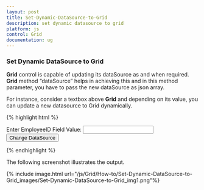 ```yaml
---
layout: post
title: Set-Dynamic-DataSource-to-Grid
description: set dynamic datasource to grid
platform: js
control: Grid
documentation: ug
---
```


### Set Dynamic DataSource to Grid

**Grid** control is capable of updating its dataSource as and when required. **Grid** method “dataSource” helps in achieving this and in this method parameter, you have to pass the new dataSource as json array.

For instance, consider a textbox above **Grid** and depending on its value, you can update a new datasource to Grid dynamically.

{% highlight html %}


Enter EmployeeID Field Value:
<input type="text" id="colValue" />
<input type="button" id="customButton" value="Change DataSource">

<div id="Grid"></div>

<script type="text/javascript">
    $(function () {

           // the datasource "window.gridData" is referred from jsondata.min.js
           $("#Grid").ejGrid({
               dataSource: window.gridData,
               allowPaging: true,
               allowSorting: true,
               columns: [
                       { field: "OrderID", headerText: "Order ID", width: 75 , textAlign: ej.TextAlign.Right },
                       { field: "CustomerID", headerText: "Customer ID", width: 80 },
                       { field: "EmployeeID", headerText: "Employee ID", width: 75, textAlign: ej.TextAlign.Right },
                       { field: "Freight", width: 75, format: "{0:C}", textAlign: ej.TextAlign.Right },
                       { field: "OrderDate", headerText: "Order Date", width: 80, format: "{0:MM/dd/yyyy}", textAlign: ej.TextAlign.Right },
                       { field: "ShipCity", headerText: "Ship City", width: 110 }
               ]
           });

          $("#customButton").ejButton({
            size: "Normal", click: function (args) {//updating dataSource in an external button click event
                var obj = $("#Grid").ejGrid("instance");
                var value = $("#colValue").val();
                //Add custom paramter to the server
                var query = new ej.Query().where("EmployeeID",ej.FilterOperators.equal, value);

                //Creating ejDataManager with UrlAdaptor

                var dm = ej.DataManager(window.gridData);

                var data = dm.executeLocal(query);
                    //Assign the result to the grid dataSource using "dataSource" method.
                    obj.dataSource(data)

            }
        })

       });

</script>


{% endhighlight %}



The following screenshot illustrates the output.

{% include image.html url="/js/Grid/How-to/Set-Dynamic-DataSource-to-Grid_images/Set-Dynamic-DataSource-to-Grid_img1.png"%}


